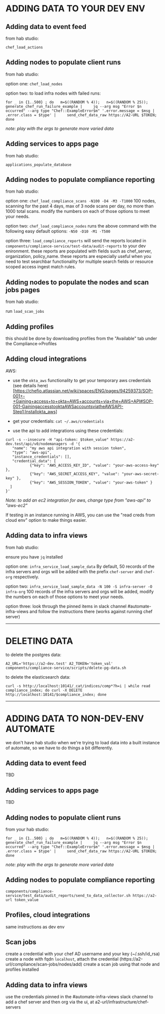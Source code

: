 # ADDING DATA TO YOUR DEV ENV

## Adding data to event feed

from hab studio:

`chef_load_actions`

## Adding nodes to populate client runs

from hab studio:

option one: `chef_load_nodes` 

option two: 
to load infra nodes with failed runs:
```
for _ in {1..500} ; do   m=$((RANDOM % 4));   n=$((RANDOM % 25));   generate_chef_run_failure_example |     jq --arg msg "Error $n occurred" --arg type "Chef::ExampleError$m" '.error.message = $msg | .error.class = $type' |     send_chef_data_raw https://A2-URL $TOKEN; done
```
_note: play with the args to generate more varied data_

## Adding services to apps page

from hab studio:

`applications_populate_database` 

## Adding nodes to populate compliance reporting

from hab studio:

option one: `chef_load_compliance_scans -N100 -D4 -M3 -T1000` 
100 nodes, scanning for the past 4 days, max of 3 node scans per day, no more than 1000 total scans. modify the numbers on each of those options to meet your needs.

option two: `chef_load_compliance_nodes` runs the above command with the following easy default options: `-N50 -D10 -M1 -T500`

option three: `load_compliance_reports` will send the reports located in `components/compliance-service/test-data/audit-reports` to your dev enironment. these reports are populated with fields such as chef_server, organization, policy_name. these reports are especially useful when you need to test searchbar functionality for multiple search fields or resource scoped access ingest match rules.

## Adding nodes to populate the nodes and scan jobs pages

from hab studio:

run `load_scan_jobs`

## Adding profiles

this should be done by downloading profiles from the "Available" tab under the Compliance->Profiles

## Adding cloud integrations

AWS:
 - use the `okta_aws` functionality to get your temporary aws credentials (see details here)[https://chefio.atlassian.net/wiki/spaces/ENG/pages/94259373/SOP-001+-+Gaining+access+to+okta+AWS+accounts+via+the+AWS+API#SOP-001-GainingaccesstooktaAWSaccountsviatheAWSAPI-Step1:Installokta_aws]

 - get your credentials: `cat ~/.aws/credentials`

 - use the api to add integrations using these credentials:
 ```
 curl -s --insecure -H "api-token: $token_value" https://a2-dev.test/api/v0/nodemanagers -d '{
    "name": "my aws api integration with session token",
    "type": "aws-api",
    "instance_credentials": [],
    "credential_data": [
            {"key": "AWS_ACCESS_KEY_ID", "value": "your-aws-access-key" },
            {"key": "AWS_SECRET_ACCESS_KEY", "value": "your-aws-secret-key" },
            {"key": "AWS_SESSION_TOKEN", "value": "your-aws-token" }
   ]
}'
```
_Note: to add an ec2 integration for aws, change type from "aws-api" to "aws-ec2"_

If testing in an instance running in AWS, you can use the "read creds from cloud env" option to make things easier.

## Adding data to infra views

from hab studio:

ensure you have `jq` installed

option one: `infra_service_load_sample_data`
By default, 50 records of the infra servers and orgs will be added with the prefix `chef-server` and `chef-org` respectively.

option two: `infra_service_load_sample_data -N 100 -S infra-server -O infra-org`
100 records of the infra servers and orgs will be added, modify the numbers on each of those options to meet your needs.

option three: look through the pinned items in slack channel #automate-infra-views and follow the instructions there (works against running chef server)

----------------------------------------------------------------------------------
# DELETING DATA

to delete the postgres data:

`A2_URL='https://a2-dev.test' A2_TOKEN='token_val' components/compliance-service/scripts/delete-pg-data.sh`


to delete the elasticsearch data:

`curl -s http://localhost:10141/_cat/indices/comp*?h=i | while read compliance_index; do curl -X DELETE http://localhost:10141/$compliance_index; done`


----------------------------------------------------------------------------------
# ADDING DATA TO NON-DEV-ENV AUTOMATE 
we don't have hab studio when we're trying to load data into a built instance of automate, so we have to do things a bit differently.

## Adding data to event feed
TBD

## Adding services to apps page
TBD

## Adding nodes to populate client runs
from your hab studio:
```
for _ in {1..500} ; do   m=$((RANDOM % 4));   n=$((RANDOM % 25));   generate_chef_run_failure_example |     jq --arg msg "Error $n occurred" --arg type "Chef::ExampleError$m" '.error.message = $msg | .error.class = $type' |     send_chef_data_raw https://A2-URL $TOKEN; done
```
_note: play with the args to generate more varied data_

## Adding nodes to populate compliance reporting
`components/compliance-service/test_data/audit_reports/send_to_data_collector.sh https://a2-url token_value`

## Profiles, cloud integrations
same instructions as dev env

## Scan jobs
create a credential with your chef AD username and your key (~/.ssh/id_rsa)
create a node with fqdn `localhost`, attach the credential (https://a2-url/compliance/scan-jobs/nodes/add)
create a scan job using that node and profiles installed

## Adding data to infra views
use the credentials pinned in the #automate-infra-views slack channel to add a chef server and then org via the ui, at a2-url/infrastructure/chef-servers
